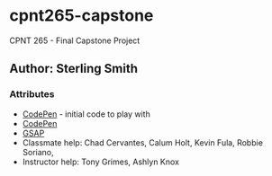 # cpnt265-capstone
CPNT 265 - Final Capstone Project

## Author: Sterling Smith

### Attributes
- [CodePen](https://codepen.io/GreenSock/pen/QWjjYEw) - initial code to play with
- [CodePen](https://codepen.io/AbstractSter/pen/YzBRmev)
- [GSAP](https://gsap.com/docs/v3/Installation)
- Classmate help: Chad Cervantes, Calum Holt, Kevin Fula, Robbie Soriano,
- Instructor help: Tony Grimes, Ashlyn Knox


